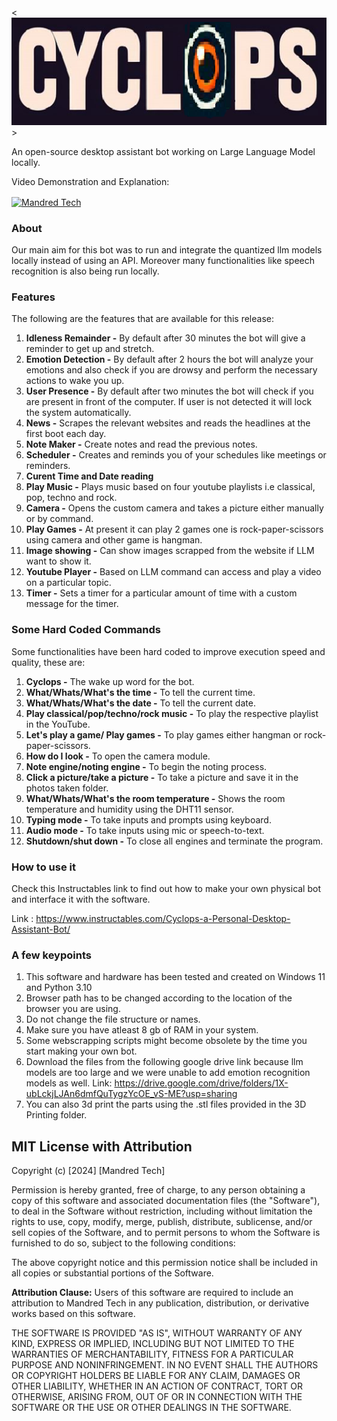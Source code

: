 <![Header](./TextLogo.png)>

An open-source desktop assistant bot working on Large Language Model locally.

Video Demonstration and Explanation:
<p align="left">
<a href="https://youtu.be/pLsZuGyLnUM" target="blank"><img align="center" src="https://raw.githubusercontent.com/rahuldkjain/github-profile-readme-generator/master/src/images/icons/Social/youtube.svg" alt="Mandred Tech" height="30" width="40" /></a>
</p>

### About
Our main aim for this bot was to run and integrate the quantized llm models locally instead of using an API. Moreover many functionalities like speech recognition 
is also being run locally.


### Features
The following are the features that are available for this release:
1) **Idleness Remainder -** By default after 30 minutes the bot will give a reminder to get up and stretch.
2) **Emotion Detection -** By default after 2 hours the bot will analyze your emotions and also check if you are drowsy and perform the necessary actions to wake you up.
3) **User Presence -** By default after two minutes the bot will check if you are present in front of the computer. If user is not detected it will lock the system automatically.
4) **News -** Scrapes the relevant websites and reads the headlines at the first boot each day.
5) **Note Maker -** Create notes and read the previous notes.
6) **Scheduler -** Creates and reminds you of your schedules like meetings or reminders.
7) **Curent Time and Date reading**
8) **Play Music -** Plays music based on four youtube playlists i.e classical, pop, techno and rock.
9) **Camera -** Opens the custom camera and takes a picture either manually or by command.
10) **Play Games -** At present it can play 2 games one is rock-paper-scissors using camera and other game is hangman.
11) **Image showing -** Can show images scrapped from the website if LLM want to show it.
12) **Youtube Player -** Based on LLM command can access and play a video on a particular topic.
13) **Timer -** Sets a timer for a particular amount of time with a custom message for the timer.

### Some Hard Coded Commands
Some functionalities have been hard coded to improve execution speed and quality, these are:
1) **Cyclops -** The wake up word for the bot.
2) **What/Whats/What's the time -** To tell the current time.
3) **What/Whats/What's the date -** To tell the current date.
4) **Play classical/pop/techno/rock music -** To play the respective playlist in the YouTube.
5) **Let's play a game/ Play games -** To play games either hangman or rock-paper-scissors.
6) **How do I look -** To open the camera module.
7) **Note engine/noting engine -** To begin the noting process.
8) **Click a picture/take a picture -** To take a picture and save it in the photos taken folder.
9) **What/Whats/What's the room temperature -** Shows the room temperature and humidity using the DHT11 sensor.
10) **Typing mode -** To take inputs and prompts using keyboard.
11) **Audio mode -** To take inputs using mic or speech-to-text.
12) **Shutdown/shut down -** To close all engines and terminate the program.

### How to use it
Check this Instructables link to find out how to make your own physical bot and interface it with the software.

Link : https://www.instructables.com/Cyclops-a-Personal-Desktop-Assistant-Bot/

### A few keypoints
1) This software and hardware has been tested and created on Windows 11 and Python 3.10
2) Browser path has to be changed according to the location of the browser you are using.
3) Do not change the file structure or names.
4) Make sure you have atleast 8 gb of RAM in your system.
5) Some webscrapping scripts might become obsolete by the time you start making your own bot.
6) Download the files from the following google drive link because llm models are too large and we were unable to add emotion recognition models as well.
Link: https://drive.google.com/drive/folders/1X-ubLckjLJAn6dmfQuTygzYcOE_vS-ME?usp=sharing
7) You can also 3d print the parts using the .stl files provided in the 3D Printing folder.

## MIT License with Attribution

Copyright (c) [2024] [Mandred Tech]

Permission is hereby granted, free of charge, to any person obtaining a copy of this software and associated documentation files (the "Software"), to deal in the Software without restriction, including without limitation the rights to use, copy, modify, merge, publish, distribute, sublicense, and/or sell copies of the Software, and to permit persons to whom the Software is furnished to do so, subject to the following conditions:

The above copyright notice and this permission notice shall be included in all copies or substantial portions of the Software.

**Attribution Clause:**
Users of this software are required to include an attribution to Mandred Tech in any publication, distribution, or derivative works based on this software.

THE SOFTWARE IS PROVIDED "AS IS", WITHOUT WARRANTY OF ANY KIND, EXPRESS OR IMPLIED, INCLUDING BUT NOT LIMITED TO THE WARRANTIES OF MERCHANTABILITY, FITNESS FOR A PARTICULAR PURPOSE AND NONINFRINGEMENT. IN NO EVENT SHALL THE AUTHORS OR COPYRIGHT HOLDERS BE LIABLE FOR ANY CLAIM, DAMAGES OR OTHER LIABILITY, WHETHER IN AN ACTION OF CONTRACT, TORT OR OTHERWISE, ARISING FROM, OUT OF OR IN CONNECTION WITH THE SOFTWARE OR THE USE OR OTHER DEALINGS IN THE SOFTWARE.

